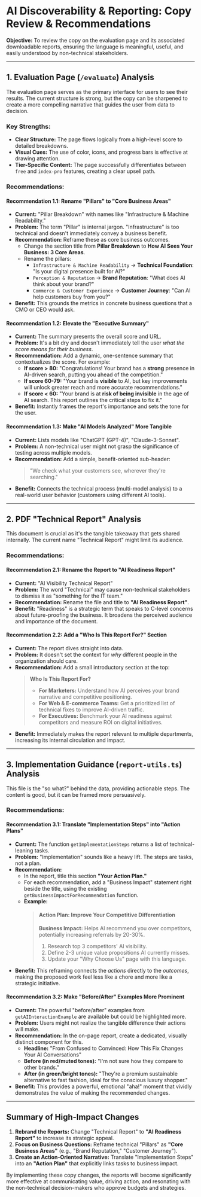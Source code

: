 # AI Discoverability & Reporting: Copy Review & Recommendations

**Objective:** To review the copy on the evaluation page and its associated downloadable reports, ensuring the language is meaningful, useful, and easily understood by non-technical stakeholders.

---

## 1. Evaluation Page (`/evaluate`) Analysis

The evaluation page serves as the primary interface for users to see their results. The current structure is strong, but the copy can be sharpened to create a more compelling narrative that guides the user from data to decision.

### Key Strengths:
- **Clear Structure:** The page flows logically from a high-level score to detailed breakdowns.
- **Visual Cues:** The use of color, icons, and progress bars is effective at drawing attention.
- **Tier-Specific Content:** The page successfully differentiates between `free` and `index-pro` features, creating a clear upsell path.

### Recommendations:

#### **Recommendation 1.1: Rename "Pillars" to "Core Business Areas"**
*   **Current:** "Pillar Breakdown" with names like "Infrastructure & Machine Readability."
*   **Problem:** The term "Pillar" is internal jargon. "Infrastructure" is too technical and doesn't immediately convey a business benefit.
*   **Recommendation:** Reframe these as core business outcomes.
    *   Change the section title from **Pillar Breakdown** to **How AI Sees Your Business: 3 Core Areas**.
    *   Rename the pillars:
        *   `Infrastructure & Machine Readability` → **Technical Foundation**: "Is your digital presence built for AI?"
        *   `Perception & Reputation` → **Brand Reputation**: "What does AI think about your brand?"
        *   `Commerce & Customer Experience` → **Customer Journey**: "Can AI help customers buy from you?"
*   **Benefit:** This grounds the metrics in concrete business questions that a CMO or CEO would ask.

#### **Recommendation 1.2: Elevate the "Executive Summary"**
*   **Current:** The summary presents the overall score and URL.
*   **Problem:** It's a bit dry and doesn't immediately tell the user *what the score means for their business*.
*   **Recommendation:** Add a dynamic, one-sentence summary that contextualizes the score. For example:
    *   **If score > 80:** "Congratulations! Your brand has a **strong** presence in AI-driven search, putting you ahead of the competition."
    *   **If score 60-79:** "Your brand is **visible** to AI, but key improvements will unlock greater reach and more accurate recommendations."
    *   **If score < 60:** "Your brand is at **risk of being invisible** in the age of AI search. This report outlines the critical steps to fix it."
*   **Benefit:** Instantly frames the report's importance and sets the tone for the user.

#### **Recommendation 1.3: Make "AI Models Analyzed" More Tangible**
*   **Current:** Lists models like "ChatGPT (GPT-4)", "Claude-3-Sonnet".
*   **Problem:** A non-technical user might not grasp the significance of testing across multiple models.
*   **Recommendation:** Add a simple, benefit-oriented sub-header:
    > "We check what your customers see, wherever they're searching."
*   **Benefit:** Connects the technical process (multi-model analysis) to a real-world user behavior (customers using different AI tools).

---

## 2. PDF "Technical Report" Analysis

This document is crucial as it's the tangible takeaway that gets shared internally. The current name "Technical Report" might limit its audience.

### Recommendations:

#### **Recommendation 2.1: Rename the Report to "AI Readiness Report"**
*   **Current:** "AI Visibility Technical Report"
*   **Problem:** The word "Technical" may cause non-technical stakeholders to dismiss it as "something for the IT team."
*   **Recommendation:** Rename the file and title to **"AI Readiness Report"**.
*   **Benefit:** "Readiness" is a strategic term that speaks to C-level concerns about future-proofing the business. It broadens the perceived audience and importance of the document.

#### **Recommendation 2.2: Add a "Who Is This Report For?" Section**
*   **Current:** The report dives straight into data.
*   **Problem:** It doesn't set the context for *why* different people in the organization should care.
*   **Recommendation:** Add a small introductory section at the top:
    > **Who Is This Report For?**
    > *   **For Marketers:** Understand how AI perceives your brand narrative and competitive positioning.
    > *   **For Web & E-commerce Teams:** Get a prioritized list of technical fixes to improve AI-driven traffic.
    > *   **For Executives:** Benchmark your AI readiness against competitors and measure ROI on digital initiatives.
*   **Benefit:** Immediately makes the report relevant to multiple departments, increasing its internal circulation and impact.

---

## 3. Implementation Guidance (`report-utils.ts`) Analysis

This file is the "so what?" behind the data, providing actionable steps. The content is good, but it can be framed more persuasively.

### Recommendations:

#### **Recommendation 3.1: Translate "Implementation Steps" into "Action Plans"**
*   **Current:** The function `getImplementationSteps` returns a list of technical-leaning tasks.
*   **Problem:** "Implementation" sounds like a heavy lift. The steps are tasks, not a plan.
*   **Recommendation:**
    *   In the report, title this section **"Your Action Plan."**
    *   For each recommendation, add a "Business Impact" statement right beside the title, using the existing `getBusinessImpactForRecommendation` function.
    *   **Example:**
        > #### **Action Plan: Improve Your Competitive Differentiation**
        > **Business Impact:** Helps AI recommend you over competitors, potentially increasing referrals by 20-30%.
        > 1.  Research top 3 competitors' AI visibility.
        > 2.  Define 2-3 unique value propositions AI currently misses.
        > 3.  Update your "Why Choose Us" page with this language.
*   **Benefit:** This reframing connects the *actions* directly to the *outcomes*, making the proposed work feel less like a chore and more like a strategic initiative.

#### **Recommendation 3.2: Make "Before/After" Examples More Prominent**
*   **Current:** The powerful "before/after" examples from `getAIInteractionExample` are available but could be highlighted more.
*   **Problem:** Users might not realize the tangible difference their actions will make.
*   **Recommendation:** In the on-page report, create a dedicated, visually distinct component for this.
    *   **Headline:** "From Confused to Convinced: How This Fix Changes Your AI Conversations"
    *   **Before (in red/muted tones):** "I'm not sure how they compare to other brands."
    *   **After (in green/bright tones):** "They're a premium sustainable alternative to fast fashion, ideal for the conscious luxury shopper."
*   **Benefit:** This provides a powerful, emotional "aha!" moment that vividly demonstrates the value of making the recommended changes.

---
## Summary of High-Impact Changes

1.  **Rebrand the Reports:** Change "Technical Report" to **"AI Readiness Report"** to increase its strategic appeal.
2.  **Focus on Business Questions:** Reframe technical "Pillars" as **"Core Business Areas"** (e.g., "Brand Reputation," "Customer Journey").
3.  **Create an Action-Oriented Narrative:** Translate "Implementation Steps" into an **"Action Plan"** that explicitly links tasks to business impact.

By implementing these copy changes, the reports will become significantly more effective at communicating value, driving action, and resonating with the non-technical decision-makers who approve budgets and strategies.